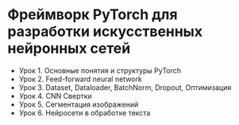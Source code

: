 # Фреймворк PyTorch для разработки искусственных нейронных сетей
* Урок 1. Основные понятия и структуры PyTorch
* Урок 2. Feed-forward neural network
* Урок 3. Dataset, Dataloader, BatchNorm, Dropout, Оптимизация
* Урок 4. CNN Свертки
* Урок 5. Сегментация изображений
* Урок 6. Нейросети в обработке текста
  
